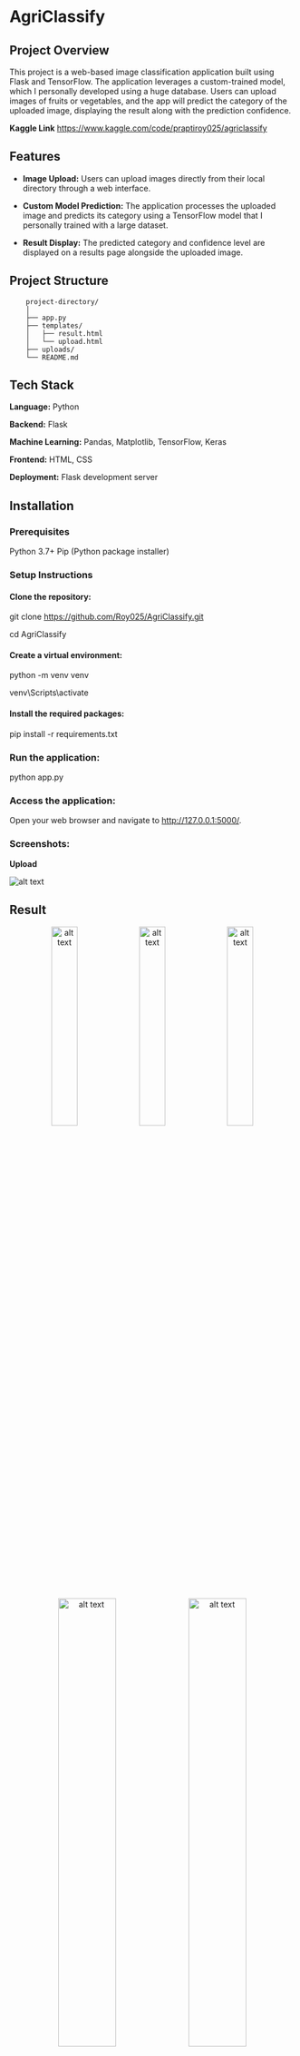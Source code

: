 # AgriClassify
## Project Overview

This project is a web-based image classification application built using Flask and TensorFlow. The application leverages a custom-trained model, which I personally developed using a huge database. Users can upload images of fruits or vegetables, and the app will predict the category of the uploaded image, displaying the result along with the prediction confidence.

**Kaggle Link**
https://www.kaggle.com/code/praptiroy025/agriclassify

## Features
- **Image Upload:** Users can upload images directly from their local directory through a web interface.

- **Custom Model Prediction:** The application processes the uploaded image and predicts its category using a TensorFlow model that I personally trained with a large dataset.

- **Result Display:** The predicted category and confidence level are displayed on a results page alongside the uploaded image.

## Project Structure

        project-directory/
        │
        ├── app.py                    
        ├── templates/
        │   ├── result.html            
        │   └── upload.html           
        ├── uploads/                  
        └── README.md                 
## Tech Stack

**Language:** Python

**Backend:** Flask

**Machine Learning:** Pandas, Matplotlib, TensorFlow, Keras

**Frontend:** HTML, CSS

**Deployment:** Flask development server

## Installation

### Prerequisites
Python 3.7+
Pip (Python package installer)

### Setup Instructions

#### Clone the repository:

git clone https://github.com/Roy025/AgriClassify.git

cd AgriClassify

#### Create a virtual environment:
python -m venv venv

venv\Scripts\activate

#### Install the required packages:

<!-- pip install tensorflow flask pillow
pip freeze > requirements.txt -->
pip install -r requirements.txt

### Run the application:
python app.py


### Access the application:
Open your web browser and navigate to http://127.0.0.1:5000/.

### Screenshots:

**Upload**

![alt text](image-1.png)

## Result

<p align="center">
    <img src="image-4.png" alt="alt text" width="30%">
    <img src="image-5.png" alt="alt text" width="30%">
    <img src="image-6.png" alt="alt text" width="30%">
</p>
<p align="center">
    <img src="image-7.png" alt="alt text" width="45%">
    <img src="image.png" alt="alt text" width="45%">
</p>



**Data**

![alt text](image-2.png)

**Model Structure**

![Model Plot](model_plot.png)


**Accuracy**

![alt text](image-3.png)

